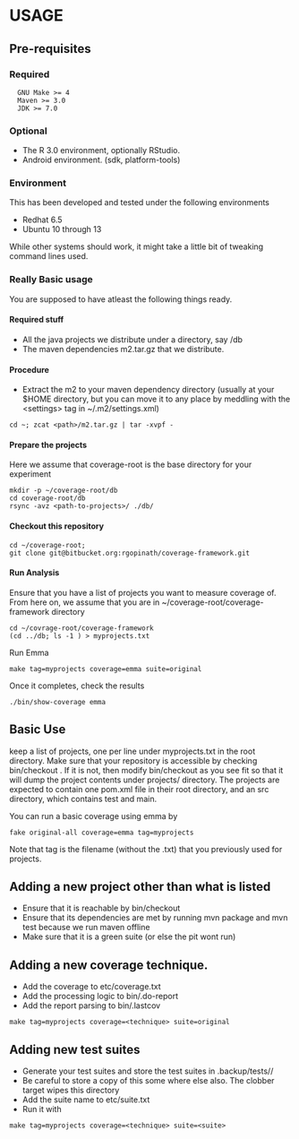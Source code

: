 # USAGE


## Pre-requisites

### Required

```
  GNU Make >= 4
  Maven >= 3.0
  JDK >= 7.0
```

### Optional

* The R 3.0 environment, optionally RStudio.
* Android environment. (sdk, platform-tools)

### Environment

This has been developed and tested under the following environments

* Redhat 6.5
* Ubuntu 10 through 13

While other systems should work, it might take a little bit of tweaking
command lines used.

### Really Basic usage

You are supposed to have atleast the following things ready.

#### Required stuff

* All the java projects we distribute under a directory,
  say <coverage-root>/db
* The maven dependencies m2.tar.gz that we distribute.

#### Procedure

* Extract the m2 to your maven dependency directory (usually at your
$HOME directory, but you can move it to any place by meddling with
the <settings<localRepository>> tag in ~/.m2/settings.xml)

```
cd ~; zcat <path>/m2.tar.gz | tar -xvpf -
```

#### Prepare the projects
Here we assume that coverage-root is the base directory for your
experiment

```
mkdir -p ~/coverage-root/db
cd coverage-root/db
rsync -avz <path-to-projects>/ ./db/
```

#### Checkout this repository

```
cd ~/coverage-root;
git clone git@bitbucket.org:rgopinath/coverage-framework.git
```


#### Run Analysis
Ensure that you have a list of projects you want to measure coverage of.
From here on, we assume that you are in ~/coverage-root/coverage-framework
directory

```
cd ~/covrage-root/coverage-framework
(cd ../db; ls -1 ) > myprojects.txt
```

Run Emma

```
make tag=myprojects coverage=emma suite=original
```

Once it completes, check the results

```
./bin/show-coverage emma
```


## Basic Use

keep a list of projects, one per line under myprojects.txt in the root
directory. Make sure that your repository is accessible by checking
bin/checkout . If it is not, then modify bin/checkout as you see fit
so that it will dump the project contents under projects/ directory.
The projects are expected to contain one pom.xml file in their root
directory, and an src directory, which contains test and main.

You can run a basic coverage using emma by

```
fake original-all coverage=emma tag=myprojects
```

Note that tag is the filename (without the .txt) that you previously
used for projects.



## Adding a new project other than what is listed

* Ensure that it is reachable by bin/checkout
* Ensure that its dependencies are met by running mvn package and mvn test
  because we run maven offline
* Make sure that it is a green suite (or else the pit wont run)

## Adding a new coverage technique.

* Add the coverage to etc/coverage.txt
* Add the processing logic to bin/<technique>.do-report
* Add the report parsing to bin/<technique>.lastcov

```
make tag=myprojects coverage=<technique> suite=original
```

## Adding new test suites

* Generate your test suites and store the test suites in .backup/tests/<suite>/
* Be careful to store a copy of this some where else also. The clobber target wipes
  this directory
* Add the suite name to etc/suite.txt
* Run it with

```
make tag=myprojects coverage=<technique> suite=<suite>
```

